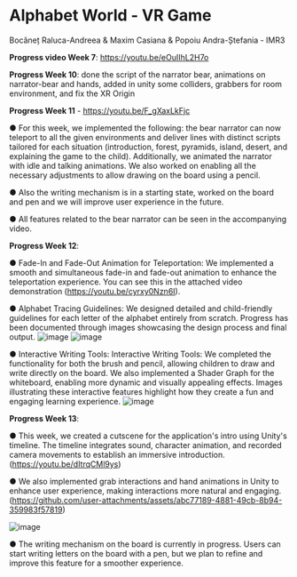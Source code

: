 # Alphabet World - VR Game
Bocăneț Raluca-Andreea & Maxim Casiana & Popoiu Andra-Ștefania - IMR3

**Progress video Week 7**: https://youtu.be/eOuIIhL2H7o

**Progress Week 10**: done the script of the narrator bear, animations on narrator-bear and hands, added in unity some colliders, grabbers for room environment, and fix the XR Origin

**Progress Week 11** - https://youtu.be/F_gXaxLkFjc

  ● For this week, we implemented the following: the bear narrator can now teleport to all the given environments and deliver lines with distinct scripts tailored for each situation (introduction, forest, pyramids, island, desert, and explaining the game to the child). Additionally, we animated the narrator with idle and talking animations. We also worked on enabling all the necessary adjustments to allow drawing on the board using a pencil.

  ● Also the writing mechanism is in a starting state, worked on the board and pen and we will improve user experience in the future.
  
  ● All features related to the bear narrator can be seen in the accompanying video.

**Progress Week 12**:

  ● Fade-In and Fade-Out Animation for Teleportation:
We implemented a smooth and simultaneous fade-in and fade-out animation to enhance the teleportation experience. You can see this in the attached video demonstration (https://youtu.be/cyrxy0Nzn6I).

  ● Alphabet Tracing Guidelines:
We designed detailed and child-friendly guidelines for each letter of the alphabet entirely from scratch. Progress has been documented through images showcasing the design process and final output.
![image](https://github.com/user-attachments/assets/fba147cc-cb7b-4bbb-9eab-bb44898d9bd2)
![image](https://github.com/user-attachments/assets/c247139b-254a-4ae2-9594-724107d8af22)

 ● Interactive Writing Tools:
Interactive Writing Tools: We completed the functionality for both the brush and pencil, allowing children to draw and write directly on the board. We also implemented a Shader Graph for the whiteboard, enabling more dynamic and visually appealing effects. Images illustrating these interactive features highlight how they create a fun and engaging learning experience.
![image](https://github.com/user-attachments/assets/e7cec843-f33f-47cd-9000-7eceee6c8875)

**Progress Week 13**:

  ● This week, we created a cutscene for the application's intro using Unity's timeline. The timeline integrates sound, character animation, and recorded camera movements to establish an immersive introduction. (https://youtu.be/dItrqCMl9ys)

  ● We also implemented grab interactions and hand animations in Unity to enhance user experience, making interactions more natural and engaging.
(https://github.com/user-attachments/assets/abc77189-4881-49cb-8b94-359983f57819)

![image](https://github.com/user-attachments/assets/a64abbca-a1f1-488e-9cbd-3b08aee60cdc)



  ● The writing mechanism on the board is currently in progress. Users can start writing letters on the board with a pen, but we plan to refine and improve this feature for a smoother experience.



